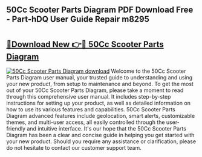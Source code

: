 ## 50Cc Scooter Parts Diagram PDF Download Free - Part-hDQ User Guide Repair m8295

# <h2><a href="http://dfmqzd.blite.top/?on=50Cc+Scooter+Parts+Diagram">🔗Download New 👉🔴 50Cc Scooter Parts Diagram</a></h2>

[![50Cc Scooter Parts Diagram download](https://i.imgur.com/lujVjoI.png)](http://dfmqzd.blite.top/?on=50Cc+Scooter+Parts+Diagram)
Welcome to the 50Cc Scooter Parts Diagram user manual, your trusted guide to understanding and using your new product, from setup to maintenance and beyond. To get the most out of your 50Cc Scooter Parts Diagram, please take a moment to read through this comprehensive user manual. It includes step-by-step instructions for setting up your product, as well as detailed information on how to use its various features and capabilities. 50Cc Scooter Parts Diagram advanced features include geolocation, smart alerts, customizable themes, and multi-user access, all easily controlled through the user-friendly and intuitive interface. It's our hope that the 50Cc Scooter Parts Diagram has been a clear and concise guide in helping you get started with your new product. Should you require any assistance or clarification, please do not hesitate to contact our customer support team.
